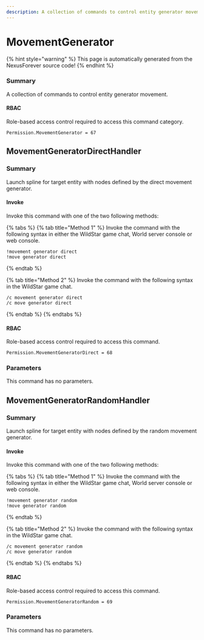 ```yaml
---
description: A collection of commands to control entity generator movement.
---
```


# MovementGenerator

{% hint style="warning" %}
This page is automatically generated from the NexusForever source code!
{% endhint %}

### Summary

A collection of commands to control entity generator movement.

#### RBAC

Role-based access control required to access this command category.

```
Permission.MovementGenerator = 67
```

## MovementGeneratorDirectHandler

### Summary

Launch spline for target entity with nodes defined by the direct movement generator.

#### Invoke

Invoke this command with one of the two following methods:

{% tabs %}
{% tab title="Method 1" %}
Invoke the command with the following syntax in either the WildStar game chat, World server console or web console.

```
!movement generator direct
!move generator direct
```
{% endtab %}

{% tab title="Method 2" %}
Invoke the command with the following syntax in the WildStar game chat.

```
/c movement generator direct
/c move generator direct
```
{% endtab %}
{% endtabs %}

#### RBAC

Role-based access control required to access this command.

```
Permission.MovementGeneratorDirect = 68
```

### Parameters

This command has no parameters.

## MovementGeneratorRandomHandler

### Summary

Launch spline for target entity with nodes defined by the random movement generator.

#### Invoke

Invoke this command with one of the two following methods:

{% tabs %}
{% tab title="Method 1" %}
Invoke the command with the following syntax in either the WildStar game chat, World server console or web console.

```
!movement generator random
!move generator random
```
{% endtab %}

{% tab title="Method 2" %}
Invoke the command with the following syntax in the WildStar game chat.

```
/c movement generator random
/c move generator random
```
{% endtab %}
{% endtabs %}

#### RBAC

Role-based access control required to access this command.

```
Permission.MovementGeneratorRandom = 69
```

### Parameters

This command has no parameters.

